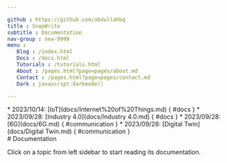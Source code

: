 ```yaml
---

github : https://github.com/abdullahbq
title : SnapWrite
subtitle : Documentation
nav-group : new-9999
menu :
   Blog : /index.html
   Docs : /docs.html
   Tutorials : /tutorials.html
   About : /pages.html?page=pages/about.md
   Contact : /pages.html?page=pages/contact.md
   Dark : javascript:darkmode()

---
```


<div class="d-none">
* 2023/10/14: [IoT](docs/Internet%20of%20Things.md) { #docs }
* 2023/09/28: [Industry 4.0](docs/Industry 4.0.md) { #docs }
* 2023/09/28: [6G](docs/6G.md) { #communication }
* 2023/09/28: [Digital Twin](docs/Digital Twin.md) { #communication }
</div>
<div id="md-post" >
# Documentation

Click on a topic from left sidebar to start reading its documentation.
</div>
